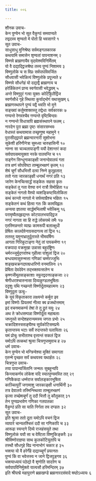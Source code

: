 ```yaml
---
title: ००६

---
```

शौनक उवाच-  
केन पुण्येन भो सूत वैकुण्ठं समवाप्यते  
तद्वदस्व शृण्वतो मे पोतो हि भवसागरे १  
सूत उवाच-  
साधुसाधु मुनिश्रेष्ठ सर्वमङ्गलकारक  
कथयामि समासेन शृण्वतां पापनाशनम् २  
विष्णवे ब्राह्मणायैव मृदावेश्मविनिर्मितम्  
यो वै दद्याद्द्विजश्रेष्ठ तस्य पुण्यं निशामय ३  
विष्णुलोके च स विप्रः सर्वपापविवर्जितः  
सौधवासी भवेन्नित्यं विष्णुलोके प्रपूज्यते ४  
विष्णवे सौधगेहं यो दद्याद्वै ब्राह्मणाय च  
हरेर्न्निकेतनं प्राप्य स्वर्गवासी भवेद्ध्रुवम् ५  
अन्ते विष्णुपुरं गत्वा युक्तः कोटिकुलैर्द्विज  
स्वर्णसौधे गृहे स्थित्वा कुर्याद्भोगं यथासुखम् ६  
ब्राह्मणस्थापने पुण्यं यद्वै भवति भो मुने  
सङ्ख्यां कर्तुमशक्तस्तु तद्वेधाः सर्वकारकः ७  
गण्यन्ते रेणवश्चैव गण्यन्ते वृष्टिबिन्दवः  
न गण्यन्ते विधात्रापि ब्रह्मसंस्थापने फलम् ८  
नारदेन पुरा ब्रह्मा पृष्टः संसारसम्भवः  
वेधास्तं कथयामास तच्छृणुष्व महामुने ९  
पुरासीद्द्वापरे ब्रह्मन्वारनारी सुशोभना  
सुकेशी हरिणीनेत्रा सुमध्या चारुहासिनी १०  
नाम्ना सा चञ्चलापाङ्गी ययौ देशान्तरं कदा  
सर्वपापसमायुक्ता नरके पातयन्ति च ११  
सङ्गेन सिन्धुनाकाङ्क्षी जनान्देवालयं गता  
तत्र क्षणं सोपविष्टा ताम्बूलभक्षणं कृतम् १२  
शेषं चूर्णं सौधभित्तौ दत्वा निम्ने कुतूहलात्  
ततो गता जारकाङ्क्षी धनार्थं नगरं प्रति १३  
जारेण केनचित्सार्द्धं सङ्केतः सहसा कृतः  
सङ्केतं तु गता वेश्या वनं रात्रौ विमोहिता १४  
सङ्केतं नागतो वैश्यो व्यशङ्किष्टविलोकिता  
कथं कान्तो नागतो मे सर्पव्याघ्रैश्च भक्षितः १५  
सङ्केतनं कथं हित्वा गतः किं कामविह्वलः  
अन्यया ज्ञातया सार्द्धमभिलाषी भवेत्किमु १६  
परामृष्यैतद्हृद्यन्तः कोटपालभयाद्द्विज  
नगरं नागता सा हि रुद्धे लोकपथे तमैः १७  
एतस्मिन्नन्तरे व्याघ्रः कामरूपी बलात्क्षुधी  
प्रेषितः कालदेवेनाग्रसदागत्य तां द्विज १८  
ततस्तु यमुनाभ्रातुर्दूतास्ते भीमवर्षिणः  
आगता गिरिकूटाङ्गा नेतुं तां पापकर्मणा १९  
वक्रपादा वक्रमुखा उन्नासा बहुदंष्ट्रिणः  
चर्मरज्जूर्मुद्गरांश्च गृहीत्वा पांशुलां द्विज २०  
बन्धयामासुरुन्मत्ता गणिकां चर्म्मरज्जुभिः  
शङ्खचक्रगदापद्मधारिणो वनमालिनः २१  
प्रेषिता देवदेवेन तद्भक्तवत्सलेन च  
कृष्णजीमूतसङ्काशाः स्फुरद्वदनपङ्कजाः २२  
श्रेणीधराश्चारुनासा दिव्यकुण्डलभूषिताः  
ददृशुः पथि गच्छन्तो विष्णोर्दूतामहात्मनः २३  
विष्णुदूता ऊचुः-  
के यूयं विकृताकारा लक्ष्यन्ते कर्बुरा इव  
इमां विष्णोः प्रियतमां नीत्वा क्व व्रजथोत्तमाम्  
इदं वचनमाकर्ण्य तेषां ते तु द्रुतं ययुः २४  
अथ ते क्रोधसम्पन्ना विष्णोर्दूता महाबलाः  
जघ्नुस्ते सन्देशहरान्यमस्य जगतः प्रभोः २५  
चक्रादिशस्त्रसङ्घैश्च सूर्यकोटिसमप्रभैः  
कृतान्तस्य भटाः सर्वे रुदन्तस्ते पलायिताः २६  
यमं प्रोचुः सभीताश्च वृत्तान्तं सकलं द्विज  
यमोऽपि तत्कथां श्रुत्वा चित्रगुप्तमुवाच ह २७  
धर्म उवाच-  
केन पुण्येन भो मन्त्रिन्वेश्या मुक्तिं समागता  
एतन्मे पृच्छत सर्वं कथयस्व यथार्हतः २८  
चित्रगुप्त उवाच-  
तया पापान्यर्जितानि जन्मतः सुबहून्यपि  
किन्त्वाकर्णय लोकेश यदि स्यात्पुण्यमस्ति तत् २९  
गणिकैकदा धर्म्मराज सर्वालङ्कारभूषिता  
काञ्चित्पुरीं जगामाशु जारकाङ्क्षी धनार्थिनी ३०  
तत्र देवालये तस्मिन्स्थित्वा ताम्बूलभक्षणं  
कृत्वा तच्छेषचूर्णं तु ददौ भित्तौ तु कौतुकात् ३१  
तेन पुण्यप्रभावेण गणिका गतपातका  
वैकुण्ठं प्रति सा याति निर्गता तव दण्डतः ३२  
सूत उवाच-  
इति श्रुत्वा ततो दूता यमोऽपि वचनं द्विज  
व्यापारे चान्यतश्चित्तं ददौ सा गणिकापि च ३३  
आरूढा स्यन्दने दिव्ये राजहंसयुते तथा  
विष्णुलोकं ययौ सा च वेष्टिता विष्णुकिङ्करैः ३४  
श्रीविष्णोराज्ञया साथ कुलकोटियुतापि च  
तस्थौ सौधगृहे विप्र नानाभोगं चकार ह ३५  
भक्त्या यो वै हरेर्गेहे दद्याच्चूर्णं प्रयत्नतः  
पुण्यं किं वा भवेत्तस्य न जाने द्विजपुङ्गव ३६  
भक्त्याध्यायं पठेद्यो वै शृणोति सादरेण च  
सर्वपापविनिर्मुक्तो यात्यसौ हरिमन्दिरम् ३७  
इति श्रीपाद्मे महापुराणे ब्रह्मखण्डे ब्रह्मनारदसंवादे षष्ठोऽध्यायः ६